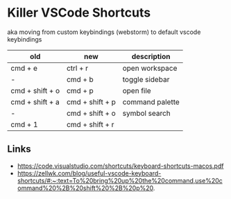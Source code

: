 # Killer VSCode Shortcuts


aka moving from custom keybindings (webstorm) to default vscode keybindings

| old | new | description|
|------|----|------------|
|cmd + e | ctrl + r | open workspace |
| -  | cmd + b | toggle sidebar |
| cmd + shift + o | cmd + p | open file
| cmd + shift + a | cmd + shift + p | command palette |
| - | cmd + shift + o | symbol search |
| cmd + 1 | cmd + shift + r


## Links

- https://code.visualstudio.com/shortcuts/keyboard-shortcuts-macos.pdf
- https://zellwk.com/blog/useful-vscode-keyboard-shortcuts/#:~:text=To%20bring%20up%20the%20command,use%20command%20%2B%20shift%20%2B%20p%20.